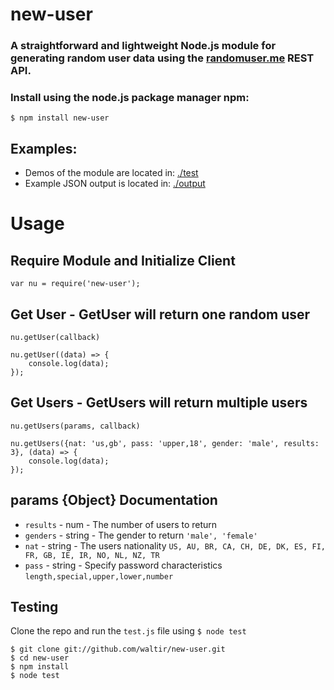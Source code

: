# new-user 
### A straightforward and lightweight Node.js module for generating random user data using the [randomuser.me](http://randomuser.me) REST API.



### Install using the node.js package manager npm:
`$ npm install new-user`



## Examples: 
* Demos of the module are located in: [./test](test.js)
* Example JSON output is located in: [./output](output.json)



# Usage
## Require Module and Initialize Client
`var nu = require('new-user');`



## Get User  -  GetUser will return one random user
`nu.getUser(callback)`
```
nu.getUser((data) => {
    console.log(data);
});
```



## Get Users - GetUsers will return multiple users
`nu.getUsers(params, callback)`
```
nu.getUsers({nat: 'us,gb', pass: 'upper,18', gender: 'male', results: 3}, (data) => {
    console.log(data);
});
```



## params {Object} Documentation

* `results` - num - The number of users to return
* `genders` - string - The gender to return `'male', 'female'`
* `nat` - string - The users nationality `US, AU, BR, CA, CH, DE, DK, ES, FI, FR, GB, IE, IR, NO, NL, NZ, TR`
* `pass` - string - Specify password characteristics `length,special,upper,lower,number`



## Testing
Clone the repo and run the `test.js` file using `$ node test`

```
$ git clone git://github.com/waltir/new-user.git
$ cd new-user
$ npm install
$ node test
```